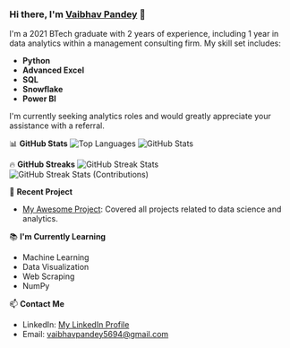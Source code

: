 ### Hi there, I'm [Vaibhav Pandey](https://www.linkedin.com/in/vaibhav-pandey-298862167) 👋

I'm a 2021 BTech graduate with 2 years of experience, including 1 year in data analytics within a management consulting firm. My skill set includes:

- **Python**
- **Advanced Excel**
- **SQL**
- **Snowflake**
- **Power BI**

I'm currently seeking analytics roles and would greatly appreciate your assistance with a referral.

📊 **GitHub Stats**
![Top Languages](https://github-readme-stats.vercel.app/api/top-langs/?username=vaibhav5694&show_icons=true&locale=en&layout=compact)
![GitHub Stats](https://github-readme-stats.vercel.app/api?username=vaibhav5694&show_icons=true&locale=en)

🔥 **GitHub Streaks**
![GitHub Streak Stats](https://github-readme-streak-stats.herokuapp.com/?user=vaibhav5694)
![GitHub Streak Stats (Contributions)](https://github-readme-streak-stats.herokuapp.com/?user=vaibhav5694&show_icons=true&theme=dark)

🚀 **Recent Project**
- [My Awesome Project](https://github.com/vaibhav5694): Covered all projects related to data science and analytics.

📚 **I'm Currently Learning**
- Machine Learning
- Data Visualization
- Web Scraping
- NumPy

📫 **Contact Me**
- LinkedIn: [My LinkedIn Profile](https://www.linkedin.com/in/vaibhav-pandey-298862167)
- Email: [vaibhavpandey5694@gmail.com](mailto:vaibhavpandey5694@gmail.com)
